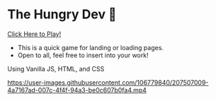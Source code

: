 # The Hungry Dev 🐍

<a href="https://the-hungry-dev.netlify.app" > Click Here to Play! </a>
- This is a quick game for landing or loading pages. 
- Open to all, feel free to insert into your work!

Using Vanilla JS, HTML, and CSS



https://user-images.githubusercontent.com/106779840/207507009-4a7167ad-007c-4f4f-94a3-be0c607b0fa4.mp4

